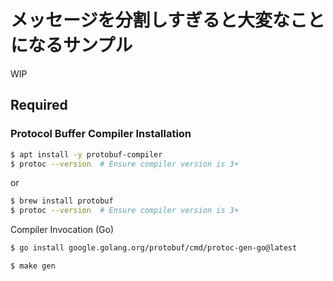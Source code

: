 # メッセージを分割しすぎると大変なことになるサンプル

WIP

## Required 

### Protocol Buffer Compiler Installation

```bash
$ apt install -y protobuf-compiler
$ protoc --version  # Ensure compiler version is 3+
```

or

```bash
$ brew install protobuf
$ protoc --version  # Ensure compiler version is 3+
```

Compiler Invocation (Go)

```bash
$ go install google.golang.org/protobuf/cmd/protoc-gen-go@latest
```

```bash
$ make gen
```
